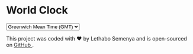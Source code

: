 <!DOCTYPE html>
<html lang="en">
<head>
  <meta charset="UTF-8">
  <meta name="viewport" content="width=device-width, initial-scale=1.0">
  <title>World Clock</title>
  <link rel="stylesheet" href="style.css">
</head>
<body>
  <h1>World Clock</h1>
  <div id="time-display">
    <select id="city-selector">
      <option value="GMT">Greenwich Mean Time (GMT)</option>
      <option value="America/New_York">New York (EST)</option>
      <option value="Asia/Tokyo">Tokyo (JST)</option>
      <option value="Africa/Johannesburg">Johannesburg (SAST)</option>
    </select>
    <div id="current-time"></div>
  </div>
   <footer>
    <p>
      This project was coded with ❤️ by Lethabo Semenya and is open-sourced on
      <a href="https://leethabo27.github.io/World-Clock-Project/" target="_blank">
        GitHub
      </a>.
    </p>
  </footer>
  <script src="index.js"></script>
</body>
</html>

